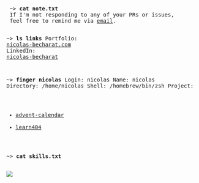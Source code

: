 <div align="left">
  <pre>
 ~> <strong>cat note.txt</strong>
 If I'm not responding to any of your PRs or issues,
 feel free to remind me via <a href="mailto:pro@nicolas-becharat.com">email</a>.

~> <strong>ls links</strong>
Portfolio:      <a rel=me href="https://nicolas-becharat.com">nicolas-becharat.com</a>
LinkedIn:       <a rel=me href="https://www.linkedin.com/in/nicolas-becharat/">nicolas-becharat</a>

~> <strong>finger nicolas</strong>
Login: nicolas                          Name: nicolas
Directory: /home/nicolas                Shell: /homebrew/bin/zsh
Project:
- <a href="https://github.com/La-404-Devinci/advent-daily-frontend">advent-calendar</a>
- <a href="https://github.com/learn404/Learn404">learn404</a>



~> <strong>cat skills.txt</strong>

<img src="https://skillicons.dev/icons?i=html,css,sass,tailwind,js,ts,git,docker,svelte,threejs,react,nextjs,php,symfony,nodejs,express,prisma,py&perline=9&theme=light" />
</pre>
</div>





